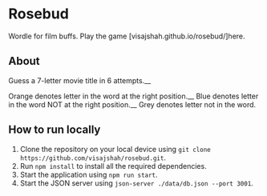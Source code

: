 # Rosebud

Wordle for film buffs. Play the game [visajshah.github.io/rosebud/]here.

## About

Guess a 7-letter movie title in 6 attempts.__

Orange denotes letter in the word at the right position.__
Blue denotes letter in the word NOT at the right position.__
Grey denotes letter not in the word.

## How to run locally

1. Clone the repository on your local device using `git clone https://github.com/visajshah/rosebud.git`.
2. Run `npm install` to install all the required dependencies.
3. Start the application using `npm run start`.
4. Start the JSON server using `json-server ./data/db.json --port 3001`.